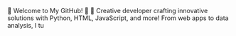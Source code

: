 🌟 Welcome to My GitHub! 🌟 🚀 Creative developer crafting innovative solutions with Python, HTML, JavaScript, and more! From web apps to data analysis, I tu
